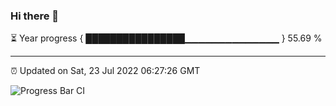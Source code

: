 ### Hi there 👋

⏳ Year progress { ████████████████▁▁▁▁▁▁▁▁▁▁▁▁▁▁ } 55.69 %

---

⏰ Updated on Sat, 23 Jul 2022 06:27:26 GMT

![Progress Bar CI](https://github.com/ZhaoGui/ZhaoGui/workflows/Progress%20Bar%20CI/badge.svg)
